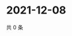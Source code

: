 # 2021-12-08

共 0 条

<!-- BEGIN WEIBO -->
<!-- 最后更新时间 Wed Dec 08 2021 23:00:43 GMT+0800 (China Standard Time) -->

<!-- END WEIBO -->
